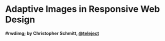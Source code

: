 # Adaptive Images in Responsive Web Design
**#rwdimg; by Christopher Schmitt, [@teleject](http://twitter.com/teleject)**


